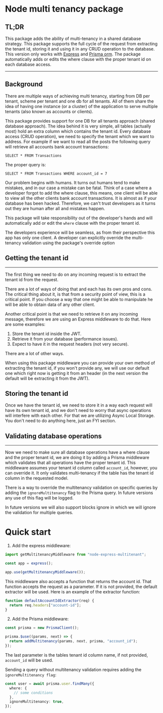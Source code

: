 # Node multi tenancy package

## TL;DR

This package adds the ability of multi-tenancy in a shared database strategy.
This package supports the full cycle of the request from extracting the tenant id, storing it and using it in any CRUD operation to the database.
This version only works with [Express](https://expressjs.com/) and [Prisma orm](https://www.prisma.io/).
The package automatically adds or edits the where clause with the proper tenant id on each database access.

---

## Background

There are multiple ways of achieving multi tenancy, starting from DB per tenant, scheme per tenant and one db for all tenants. All of them share the idea of having one instance (or a cluster) of the application to serve multiple tenants (also known as accounts or clients).

This package provides support for one DB for all tenants approach (shared database approach).
The idea behind it is very simple, all tables (actually most) hold an extra column which contains the tenant id. Every database access (CRUD operation), we need to specify the tenant which we want to address. For example if we want to read all the posts the following query will retrieve all accounts bank account transactions:

`SELECT * FROM Transactions`

The proper query is:

`SELECT * FROM Transactions WHERE account_id = 7`

Our problem begins with humans. It turns out humans tend to make mistakes, and in our case a mistake can be fatal.
Think of a case where a developer forgot to add the where clause, this means, one client will be able to view all the other clients bank account transactions. It is almost as if your database has been hacked.
Therefore, we can't trust developers as it turns out they are human after all and mistakes happen.

This package will take responsibility out of the developer's hands and will automatically add or edit the `where` clause with the proper tenant id.

The developers experience will be seamless, as from their perspective this app has only one client.
A developer can explicitly override the multi-tenancy validation using the package's override option

## Getting the tenant id

---

The first thing we need to do on any incoming request is to extract the tenant id from the request.

There are a lot of ways of doing that and each has its own pros and cons. The critical thing about it, is that from a security point of view, this is a critical point. If you choose a way that one might be able to manipulate he will be able to obtain data of any other client.

Another critical point is that we need to retrieve it on any incoming message, therefore we are using an Express middleware to do that.
Here are some examples:

1. Store the tenant id inside the JWT.
2. Retrieve it from your database (performance issues).
3. Expect to have it in the request headers (not very secure).

There are a lot of other ways.

When using this package middleware you can provide your own method of extracting the tenant id, if you won't provide any, we will use our default one which right now is getting it from an header (in the next version the default will be extracting it from the JWT).

## Storing the tenant id

Once we have the tenant id, we need to store it in a way each request will have its own tenant id, and we don't need to worry that async operations will interfere with each other. For that we are utilizing Async Local Storage. You don't need to do anything here, just an FYI section.

## Validating database operations

---

Now we need to make sure all database operations have a where clause and the proper tenant id, we are doing it by adding a Prisma middleware which validates that all operations have the proper tenant id.
This middleware assumes your tenant id column called `account_id`, however, you can override it. It only validates multi-tenancy if the table has the tenant id column in the requested model.

There is a way to override the multitenancy validation on specific queries by adding the `ignoreMultitenancy` flag to the Prisma query. In future versions any use of this flag will be logged.

In future versions we will also support blocks ignore in which we will ignore the validation for multiple queries.

# Quick start

1. Add the express middleware:

```ts
import getMultitenancyMiddleware from "node-express-multitenant";

const app = express();

app.use(getMultitenancyMiddleware());
```

This middleware also accepts a function that returns the account id. That function accepts the request as a parameter. If it is not provided, the default extractor will be used. Here is an example of the extractor function:

```ts
function defaultAccountIdExtractor(req) {
  return req.headers["account-id"];
}
```

2. Add the Prisma middleware:

```ts
const prisma = new PrismaClient();

prisma.$use((params, next) => {
  return addMultitenancy(params, next, prisma, "account_id");
});
```

The last parameter is the tables tenant id column name, if not provided, `account_id` will be used.

Sending a query without multitenancy validation requires adding the `ignoreMultitenancy flag`:

```ts
const user = await prisma.user.findMany({
  where: {
    // some conditions
  },
  ignoreMultitenancy: true,
});
```
